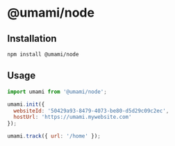 # @umami/node

## Installation

```shell
npm install @umami/node
```

## Usage

```javascript
import umami from '@umami/node';

umami.init({
  websiteId: '50429a93-8479-4073-be80-d5d29c09c2ec',
  hostUrl: 'https://umami.mywebsite.com'
});

umami.track({ url: '/home' });
```
